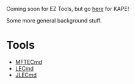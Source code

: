 Coming soon for EZ Tools, but go [here](https://ericzimmerman.github.io/KapeDocs/) for KAPE!

Some more general background stuff.

# Tools



- [MFTECmd](#!documentation/MFTECmd)
- [LECmd](https://ericzimmerman.github.io/documentation/LECmd)
- [JLECmd](https://ericzimmerman.github.io/documentation/JLECmd)